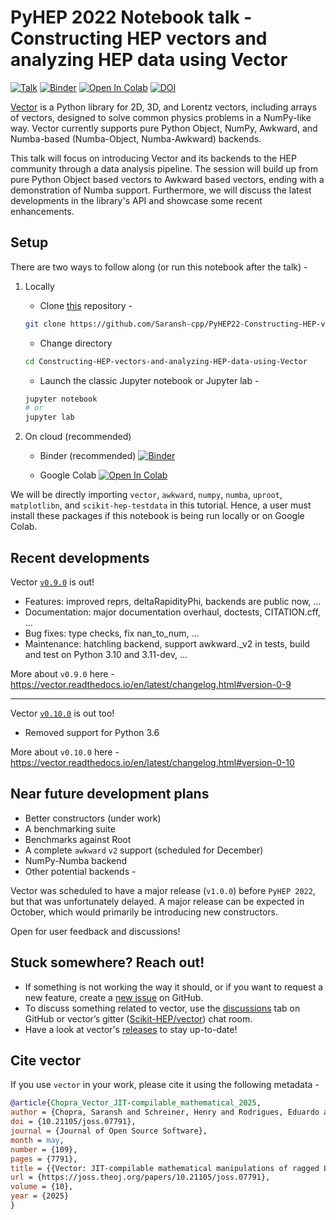 # PyHEP 2022 Notebook talk - Constructing HEP vectors and analyzing HEP data using Vector

[![Talk](https://img.shields.io/badge/PyHEP22-notebook_talk-blue?logo=github&logoColor=white&color=blue)](https://indico.cern.ch/event/1150631/contributions/5014393/)
[![Binder](https://mybinder.org/badge_logo.svg)](https://mybinder.org/v2/gh/Saransh-cpp/PyHEP22-Constructing-HEP-vectors-and-analyzing-HEP-data-using-Vector/HEAD?urlpath=lab/tree/talk.ipynb)
[![Open In Colab](https://colab.research.google.com/assets/colab-badge.svg)](https://colab.research.google.com/github/Saransh-cpp/PyHEP22-Constructing-HEP-vectors-and-analyzing-HEP-data-using-Vector/blob/main/talk.ipynb)
[![DOI](https://zenodo.org/badge/DOI/10.5281/zenodo.7081003.svg)](https://doi.org/10.5281/zenodo.7081003)

[Vector](https://iris-hep.org/projects/vector.html) is a Python library for 2D, 3D, and Lorentz vectors, including arrays of vectors, designed to solve common physics problems in a NumPy-like way. Vector currently supports pure Python Object, NumPy, Awkward, and Numba-based (Numba-Object, Numba-Awkward) backends.

This talk will focus on introducing Vector and its backends to the HEP community through a data analysis pipeline. The session will build up from pure Python Object based vectors to Awkward based vectors, ending with a demonstration of Numba support. Furthermore, we will discuss the latest developments in the library's API and showcase some recent enhancements.

## Setup

There are two ways to follow along (or run this notebook after the talk) -

1. Locally

    - Clone [this](https://github.com/Saransh-cpp/PyHEP22-Constructing-HEP-vectors-and-analyzing-HEP-data-using-Vector.git) repository -
    ```bash
    git clone https://github.com/Saransh-cpp/PyHEP22-Constructing-HEP-vectors-and-analyzing-HEP-data-using-Vector.git
    ```

    - Change directory
    ```bash
    cd Constructing-HEP-vectors-and-analyzing-HEP-data-using-Vector
    ```

    - Launch the classic Jupyter notebook or Jupyter lab -
    ```bash
    jupyter notebook
    # or
    jupyter lab
    ```

2. On cloud (recommended)

    - Binder (recommended)
[![Binder](https://mybinder.org/badge_logo.svg)](https://mybinder.org/v2/gh/Saransh-cpp/PyHEP22-Constructing-HEP-vectors-and-analyzing-HEP-data-using-Vector/HEAD?urlpath=lab/tree/talk.ipynb)

    - Google Colab
[![Open In Colab](https://colab.research.google.com/assets/colab-badge.svg)](https://colab.research.google.com/github/Saransh-cpp/PyHEP22-Constructing-HEP-vectors-and-analyzing-HEP-data-using-Vector/blob/main/talk.ipynb)

We will be directly importing `vector`, `awkward`, `numpy`, `numba`, `uproot`, `matplotlibn`, and `scikit-hep-testdata` in this tutorial. Hence, a user must install these packages if this notebook is being run locally or on Google Colab.

## Recent developments

Vector [`v0.9.0`](https://github.com/scikit-hep/vector/releases/tag/v0.9.0) is out!
- Features: improved reprs, deltaRapidityPhi, backends are public now, …
- Documentation: major documentation overhaul, doctests, CITATION.cff, …
- Bug fixes: type checks, fix nan_to_num, …
- Maintenance: hatchling backend, support awkward._v2 in tests, build and test on Python 3.10 and 3.11-dev, …

More about `v0.9.0` here - https://vector.readthedocs.io/en/latest/changelog.html#version-0-9

---

Vector [`v0.10.0`](https://github.com/scikit-hep/vector/releases/tag/v0.10.0) is out too!
- Removed support for Python 3.6

More about `v0.10.0` here - https://vector.readthedocs.io/en/latest/changelog.html#version-0-10

## Near future development plans

- Better constructors (under work)
- A benchmarking suite
- Benchmarks against Root
- A complete `awkward` `v2` support (scheduled for December)
- NumPy-Numba backend
- Other potential backends -

Vector was scheduled to have a major release (`v1.0.0`) before `PyHEP 2022`, but that was unfortunately delayed. A major release can be expected in October, which would primarily be introducing new constructors.

Open for user feedback and discussions!

## Stuck somewhere? Reach out!

- If something is not working the way it should, or if you want to request a new feature, create a [new issue](https://github.com/scikit-hep/vector/issues) on GitHub.
- To discuss something related to vector, use the [discussions](https://github.com/scikit-hep/vector/discussions/) tab on GitHub or vector’s gitter ([Scikit-HEP/vector](https://gitter.im/Scikit-HEP/vector)) chat room.
- Have a look at vector's [releases](https://github.com/scikit-hep/vector/releases) to stay up-to-date!

## Cite vector

If you use `vector` in your work, please cite it using the following metadata -

```bib
@article{Chopra_Vector_JIT-compilable_mathematical_2025,
author = {Chopra, Saransh and Schreiner, Henry and Rodrigues, Eduardo and Eschle, Jonas and Pivarski, Jim},
doi = {10.21105/joss.07791},
journal = {Journal of Open Source Software},
month = may,
number = {109},
pages = {7791},
title = {{Vector: JIT-compilable mathematical manipulations of ragged Lorentz vectors}},
url = {https://joss.theoj.org/papers/10.21105/joss.07791},
volume = {10},
year = {2025}
}
```
